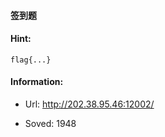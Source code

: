 #### 签到题  

  
#### Hint:  

``` 
flag{...}  
``` 
#### Information:  

* Url: http://202.38.95.46:12002/  

* Soved: 1948  

